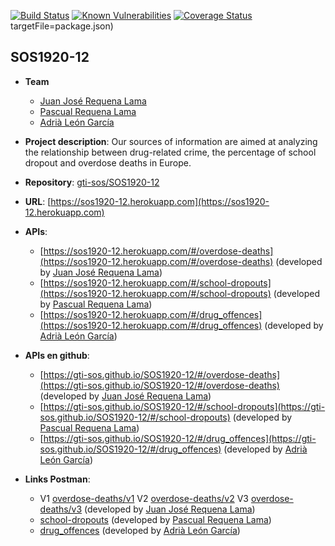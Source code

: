 [![Build Status](https://api.travis-ci.org/gti-sos/SOS1920-12.svg?branch=master)](https://travis-ci.org/gti-sos/SOS1920-12)
[![Known Vulnerabilities](https://snyk.io/test/github/gti-sos/SOS1920-12/badge.svg?targetFile=package.json)](https://snyk.io/test/github/gti-sos/SOS1920-12?)
[![Coverage Status](https://coveralls.io/repos/github/gti-sos/SOS1920-12/badge.svg?branch=master)](https://coveralls.io/github/gti-sos/SOS1920-12?branch=master)targetFile=package.json)
## SOS1920-12

- **Team**
  - [Juan José Requena Lama](https://github.com/wuaho)
  - [Pascual Requena Lama](https://github.com/Requena115)
  - [Adrià León García](https://github.com/Adrleogar)
- **Project description**: Our sources of information are aimed at analyzing the relationship between drug-related crime, the percentage of school dropout and overdose deaths in Europe.
- **Repository**: [gti-sos/SOS1920-12](https://github.com/gti-sos/SOS1920-12)
- **URL**: [https://sos1920-12.herokuapp.com](https://sos1920-12.herokuapp.com)
-  **APIs**:
    - [https://sos1920-12.herokuapp.com/#/overdose-deaths](https://sos1920-12.herokuapp.com/#/overdose-deaths) (developed by [Juan José Requena Lama](https://github.com/wuaho))
    - [https://sos1920-12.herokuapp.com/#/school-dropouts](https://sos1920-12.herokuapp.com/#/school-dropouts) (developed by [Pascual Requena Lama](https://github.com/Requena115))
    - [https://sos1920-12.herokuapp.com/#/drug_offences](https://sos1920-12.herokuapp.com/#/drug_offences) (developed by [Adrià León García](https://github.com/Adrleogar))
-  **APIs en github**:
    - [https://gti-sos.github.io/SOS1920-12/#/overdose-deaths](https://gti-sos.github.io/SOS1920-12/#/overdose-deaths) (developed by [Juan José Requena Lama](https://github.com/wuaho))
    - [https://gti-sos.github.io/SOS1920-12/#/school-dropouts](https://gti-sos.github.io/SOS1920-12/#/school-dropouts) (developed by [Pascual Requena Lama](https://github.com/Requena115))
    - [https://gti-sos.github.io/SOS1920-12/#/drug_offences](https://gti-sos.github.io/SOS1920-12/#/drug_offences) (developed by [Adrià León García](https://github.com/Adrleogar))

-  **Links Postman**:
	  - V1 [overdose-deaths/v1](https://documenter.getpostman.com/view/10637417/SzmcbeQ7)  V2 [overdose-deaths/v2](https://documenter.getpostman.com/view/10637417/SzYT6hqp) V3 [overdose-deaths/v3](https://documenter.getpostman.com/view/10637417/SztD789Q) (developed by [Juan José Requena Lama](https://github.com/wuaho))  
    - [school-dropouts](https://documenter.getpostman.com/view/395479/Szf3bWdA) (developed by [Pascual Requena Lama](https://github.com/Requena115))
    - [drug_offences](https://documenter.getpostman.com/view/10697548/SzYUa25t) (developed by [Adrià León García](https://github.com/Adrleogar))
